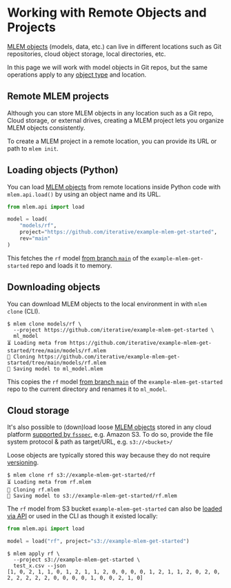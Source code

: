 # Working with Remote Objects and Projects

[MLEM objects] (models, data, etc.) can live in different locations such as Git
repositories, cloud object storage, local directories, etc.

<admon type="note">

In this page we will work with model objects in Git repos, but the same
operations apply to any [object type] and location.

</admon>

[mlem objects]: /doc/user-guide/basic-concepts#mlem-objects
[object type]: /doc/user-guide/basic-concepts#mlem-object-types

## Remote MLEM projects

Although you can store MLEM objects in any location such as a Git repo, Cloud
storage, or external drives, creating a MLEM project lets you organize MLEM
objects consistently.

To create a MLEM project in a remote location, you can provide its URL or path
to `mlem init`.

## Loading objects (Python)

You can load [MLEM objects] from remote locations inside Python code with
`mlem.api.load()` by using an object name and its URL.

```py
from mlem.api import load

model = load(
    "models/rf",
    project="https://github.com/iterative/example-mlem-get-started",
    rev="main"
)
```

This fetches the `rf` model [from branch `main`] of the
`example-mlem-get-started` repo and loads it to memory.

[from branch `main`]: https://github.com/iterative/example-mlem-get-started/

## Downloading objects

You can download MLEM objects to the local environment in with `mlem clone`
(CLI).

```cli
$ mlem clone models/rf \
  --project https://github.com/iterative/example-mlem-get-started \
  ml_model
⏳️ Loading meta from https://github.com/iterative/example-mlem-get-started/tree/main/models/rf.mlem
🐏 Cloning https://github.com/iterative/example-mlem-get-started/tree/main/models/rf.mlem
💾 Saving model to ml_model.mlem
```

This copies the `rf` model [from branch `main`] of the
`example-mlem-get-started` repo to the current directory and renames it to
`ml_model`.

## Cloud storage

It's also possible to (down)load loose [MLEM objects] stored in any cloud
platform [supported by `fsspec`], e.g. Amazon S3. To do so, provide the file
system protocol & path as target/URL, e.g. `s3://<bucket>/`

<admon type="tip">

Loose objects are typically stored this way because they do not require
[versioning].

</admon>

```cli
$ mlem clone rf s3://example-mlem-get-started/rf
⏳️ Loading meta from rf.mlem
🐏 Cloning rf.mlem
💾 Saving model to s3://example-mlem-get-started/rf.mlem
```

The `rf` model from S3 bucket `example-mlem-get-started` can also be
[loaded via API](#loading-objects-api) or used in the CLI as though it existed
locally:

```py
from mlem.api import load

model = load("rf", project="s3://example-mlem-get-started")
```

```cli
$ mlem apply rf \
  --project s3://example-mlem-get-started \
  test_x.csv --json
[1, 0, 2, 1, 1, 0, 1, 2, 1, 1, 2, 0, 0, 0, 0, 1, 2, 1, 1, 2, 0, 2, 0, 2, 2, 2, 2, 2, 0, 0, 0, 0, 1, 0, 0, 2, 1, 0]
```

[supported by `fsspec`]:
  https://filesystem-spec.readthedocs.io/en/latest/api.html#built-in-implementations
[versioning]: https://dvc.org/doc/use-cases/versioning-data-and-model-files
